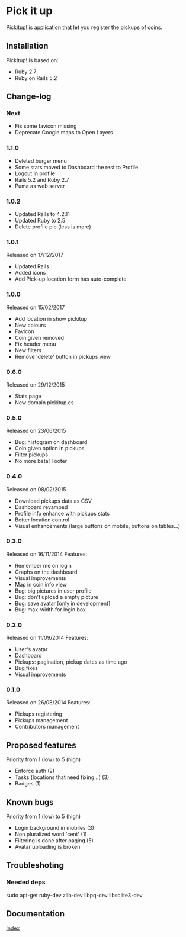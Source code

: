 # Pick it up
Pickitup! is application that let you register the pickups of coins.

## Installation
Pickitup! is based on:
 * Ruby 2.7
 * Ruby on Rails 5.2

## Change-log
### Next
 * Fix some favicon missing
 * Deprecate Google maps to Open Layers

### 1.1.0
 * Deleted burger menu
 * Some stats moved to Dashboard the rest to Profile
 * Logout in profile
 * Rails 5.2 and Ruby 2.7
 * Puma as web server

### 1.0.2
 * Updated Rails to 4.2.11
 * Updated Ruby to 2.5
 * Delete profile pic (less is more)

### 1.0.1
Released on 17/12/2017
 * Updated Rails
 * Added icons
 * Add Pick-up location form has auto-complete

### 1.0.0
Released on 15/02/2017
 * Add location in show pickitup
 * New colours
 * Favicon
 * Coin given removed
 * Fix header menu
 * New filters
 * Remove 'delete' button in pickups view

### 0.6.0
Released on 29/12/2015
 * Stats page
 * New domain pickitup.es

### 0.5.0
Released on 23/06/2015
 * Bug: histogram on dashboard
 * Coin given option in pickups
 * Filter pickups
 * No more beta! Footer

### 0.4.0
Released on 08/02/2015
 * Download pickups data as CSV
 * Dashboard revamped
 * Profile info enhance with pickups stats
 * Better location control
 * Visual enhancements (large buttons on mobile, buttons on tables...)

### 0.3.0
Released on 16/11/2014
Features:
 * Remember me on login
 * Graphs on the dashboard
 * Visual improvements
 * Map in coin info view
 * Bug: big pictures in user profile
 * Bug: don't upload a empty picture
 * Bug: save avatar [only in development]
 * Bug: max-width for login box

### 0.2.0
Released on 11/09/2014
Features:
 * User's avatar
 * Dashboard
 * Pickups: pagination, pickup dates as time ago
 * Bug fixes
 * Visual improvements

### 0.1.0
Released on 26/08/2014
Features:
 * Pickups registering
 * Pickups management
 * Contributors management

## Proposed features
Priority from 1 (low) to 5 (high)
 * Enforce auth (2)
 * Tasks (locations that need fixing...) (3)
 * Badges (1)

## Known bugs
Priority from 1 (low) to 5 (high)
 * Login background in mobiles (3)
 * Non pluralized word 'cent' (1)
 * Filtering is done after paging (5)
 * Avatar uploading is broken

## Troubleshoting

### Needed deps
sudo apt-get ruby-dev zlib-dev libpq-dev libsqlite3-dev

## Documentation
[Index](doc/readme.md)
